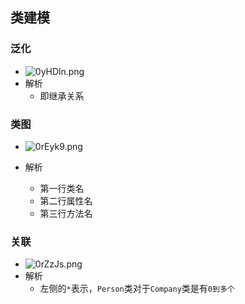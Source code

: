 ## 类建模

### 泛化

- ![0yHDln.png](https://s1.ax1x.com/2020/10/10/0yHDln.png)
- 解析
  - 即继承关系

### 类图

- ![0rEyk9.png](https://s1.ax1x.com/2020/10/09/0rEyk9.png)

- 解析
  - 第一行类名
  - 第二行属性名
  - 第三行方法名

### 关联

- ![0rZzJs.png](https://s1.ax1x.com/2020/10/09/0rZzJs.png)
- 解析
  - 左侧的`*`表示，`Person`类对于`Company`类是有`0到多个`